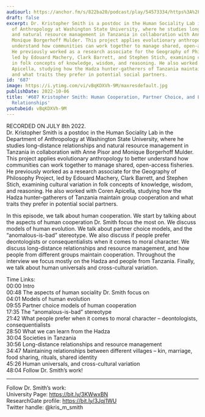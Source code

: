 ```yaml
---
audiourl: https://anchor.fm/s/822ba20/podcast/play/54573334/https%3A%2F%2Fd3ctxlq1ktw2nl.cloudfront.net%2Fstaging%2F2022-6-8%2F6dd7dee1-08fd-8d73-7e52-03a689f772a1.m4a
draft: false
excerpt: Dr. Kristopher Smith is a postdoc in the Human Sociality Lab in the Department
  of Anthropology at Washington State University, where he studies long-distance relationships
  and natural resource management in Tanzania in collaboration with Anne Pisor and
  Monique Borgerhoff Mulder. This project applies evolutionary anthropology to better
  understand how communities can work together to manage shared, open-access fisheries.
  He previously worked as a research associate for the Geography of Philosophy Project,
  led by Edouard Machery, Clark Barrett, and Stephen Stich, examining cultural variation
  in folk concepts of knowledge, wisdom, and reasoning. He also worked with Coren
  Apicella, studying how the Hadza hunter-gatherers of Tanzania maintain group cooperation
  and what traits they prefer in potential social partners.
id: '687'
image: https://i.ytimg.com/vi/vBqKDXVh-9M/maxresdefault.jpg
publishDate: 2022-10-06
title: '#687 Kristopher Smith: Human Cooperation, Partner Choice, and Long-Distance
  Relationships'
youtubeid: vBqKDXVh-9M
---
```

<div class="timelinks">

RECORDED ON JULY 8th 2022.  
Dr. Kristopher Smith is a postdoc in the Human Sociality Lab in the Department of Anthropology at Washington State University, where he studies long-distance relationships and natural resource management in Tanzania in collaboration with Anne Pisor and Monique Borgerhoff Mulder. This project applies evolutionary anthropology to better understand how communities can work together to manage shared, open-access fisheries. He previously worked as a research associate for the Geography of Philosophy Project, led by Edouard Machery, Clark Barrett, and Stephen Stich, examining cultural variation in folk concepts of knowledge, wisdom, and reasoning. He also worked with Coren Apicella, studying how the Hadza hunter-gatherers of Tanzania maintain group cooperation and what traits they prefer in potential social partners.

In this episode, we talk about human cooperation. We start by talking about the aspects of human cooperation Dr. Smith focus the most on. We discuss models of human evolution. We talk about partner choice models, and the “anomalous-is-bad” stereotype. We also discuss if people prefer deontologists or consequentialists when it comes to moral character. We discuss long-distance relationships and resource management, and how people from different groups maintain cooperation. Throughout the interview we focus mostly on the Hadza and people from Tanzania. Finally, we talk about human universals and cross-cultural variation.

Time Links:  
<time>00:00</time> Intro  
<time>00:48</time> The aspects of human sociality Dr. Smith focus on  
<time>04:01</time> Models of human evolution  
<time>09:55</time> Partner choice models of human cooperation  
<time>17:35</time> The “anomalous-is-bad” stereotype  
<time>21:42</time> What people prefer when it comes to moral character – deontologists, consequentialists  
<time>28:50</time> What we can learn from the Hadza  
<time>30:04</time> Societies in Tanzania  
<time>30:56</time> Long-distance relationships and resource management  
<time>34:47</time> Maintaining relationships between different villages – kin, marriage, food sharing, rituals, shared identity  
<time>45:26</time> Human universals, and cross-cultural variation  
<time>48:04</time> Follow Dr. Smith’s work!

---

Follow Dr. Smith’s work:  
University Page: https://bit.ly/3KWwxBN  
ResearchGate profile: https://bit.ly/3Jqj1WU  
Twitter handle: @kris_m_smith
</div>

